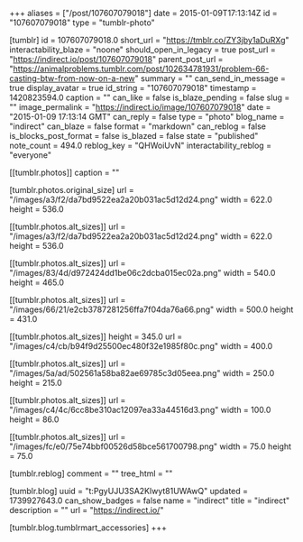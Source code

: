 +++
aliases = ["/post/107607079018"]
date = 2015-01-09T17:13:14Z
id = "107607079018"
type = "tumblr-photo"

[tumblr]
id = 107607079018.0
short_url = "https://tmblr.co/ZY3jby1aDuRXg"
interactability_blaze = "noone"
should_open_in_legacy = true
post_url = "https://indirect.io/post/107607079018"
parent_post_url = "https://animalproblems.tumblr.com/post/102634781931/problem-66-casting-btw-from-now-on-a-new"
summary = ""
can_send_in_message = true
display_avatar = true
id_string = "107607079018"
timestamp = 1420823594.0
caption = ""
can_like = false
is_blaze_pending = false
slug = ""
image_permalink = "https://indirect.io/image/107607079018"
date = "2015-01-09 17:13:14 GMT"
can_reply = false
type = "photo"
blog_name = "indirect"
can_blaze = false
format = "markdown"
can_reblog = false
is_blocks_post_format = false
is_blazed = false
state = "published"
note_count = 494.0
reblog_key = "QHWoiUvN"
interactability_reblog = "everyone"

[[tumblr.photos]]
caption = ""

[tumblr.photos.original_size]
url = "/images/a3/f2/da7bd9522ea2a20b031ac5d12d24.png"
width = 622.0
height = 536.0

[[tumblr.photos.alt_sizes]]
url = "/images/a3/f2/da7bd9522ea2a20b031ac5d12d24.png"
width = 622.0
height = 536.0

[[tumblr.photos.alt_sizes]]
url = "/images/83/4d/d972424dd1be06c2dcba015ec02a.png"
width = 540.0
height = 465.0

[[tumblr.photos.alt_sizes]]
url = "/images/66/21/e2cb3787281256ffa7f04da76a66.png"
width = 500.0
height = 431.0

[[tumblr.photos.alt_sizes]]
height = 345.0
url = "/images/c4/cb/b94f9d25500ec480f32e1985f80c.png"
width = 400.0

[[tumblr.photos.alt_sizes]]
url = "/images/5a/ad/502561a58ba82ae69785c3d05eea.png"
width = 250.0
height = 215.0

[[tumblr.photos.alt_sizes]]
url = "/images/c4/4c/6cc8be310ac12097ea33a44516d3.png"
width = 100.0
height = 86.0

[[tumblr.photos.alt_sizes]]
url = "/images/fc/e0/75e74bbf00526d58bce561700798.png"
width = 75.0
height = 75.0

[tumblr.reblog]
comment = ""
tree_html = ""

[tumblr.blog]
uuid = "t:PgyUJU3SA2Klwyt81UWAwQ"
updated = 1739927643.0
can_show_badges = false
name = "indirect"
title = "indirect"
description = ""
url = "https://indirect.io/"

[tumblr.blog.tumblrmart_accessories]
+++
